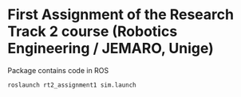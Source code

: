 # First Assignment of the Research Track 2 course (Robotics Engineering / JEMARO, Unige)

Package contains code in ROS
```
roslaunch rt2_assignment1 sim.launch
```

